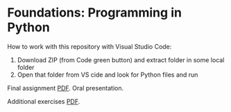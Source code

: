 # Foundations: Programming in Python

How to work with this repository with Visual Studio Code: 
1) Download ZIP (from Code green button) and extract folder in some local folder
2) Open that folder from VS cide and look for Python  files and run 


Final assignment [PDF](https://github.com/jahrWork/Informatics_Semester1/blob/master/doc/build/P3_assignment.pdf). Oral presentation.  

Additional exercises [PDF](https://github.com/jahrWork/Informatics_Semester1/blob/master/doc/build/PEI12.pdf).
